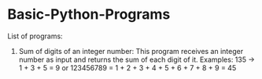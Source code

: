 # Basic-Python-Programs
List of programs:

1) Sum of digits of an integer number:
  This program receives an integer number as input and returns the sum of each digit of it.
  Examples: 135 -> 1 + 3 + 5 = 9  or 123456789 = 1 + 2 + 3 + 4 + 5 + 6 + 7 + 8 + 9 = 45 
